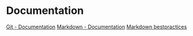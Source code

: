 # Documentation
[Git - Documentation](https://git-scm.com/doc)
[Markdown - Documentation](https://guides.github.com/features/mastering-markdown/)
[Markdown bestpractices](https://www.markdownguide.org/basic-syntax/)
